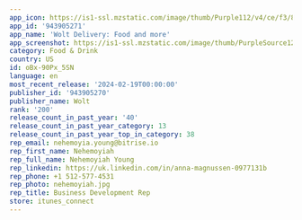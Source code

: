 ```yaml
---
app_icon: https://is1-ssl.mzstatic.com/image/thumb/Purple112/v4/ce/f3/82/cef3829e-bc56-1e07-ad79-09845420d738/AppIcon-0-0-1x_U007emarketing-0-5-0-0-85-220.png/1024x1024bb.png
app_id: '943905271'
app_name: 'Wolt Delivery: Food and more'
app_screenshot: https://is1-ssl.mzstatic.com/image/thumb/PurpleSource126/v4/f7/b0/76/f7b0767e-fc12-9eac-c34d-1e96d03a79cc/b2e6ccc0-c071-4691-afad-ab12bd62bc31_CYP_Feb23_central-AppStoreCreatives_image_na_1242x2688_1_home.jpg/1242x2688bb.png
category: Food & Drink
country: US
id: oBx-90Px_5SN
language: en
most_recent_release: '2024-02-19T00:00:00'
publisher_id: '943905270'
publisher_name: Wolt
rank: '200'
release_count_in_past_year: '40'
release_count_in_past_year_category: 13
release_count_in_past_year_top_in_category: 38
rep_email: nehemoyia.young@bitrise.io
rep_first_name: Nehemoyiah
rep_full_name: Nehemoyiah Young
rep_linkedin: https://uk.linkedin.com/in/anna-magnussen-0977131b
rep_phone: +1 512-577-4531
rep_photo: nehemoyiah.jpg
rep_title: Business Development Rep
store: itunes_connect
---
```

